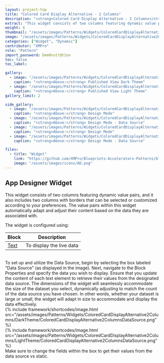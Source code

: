 ```yaml
---
layout: project-top
title: "Colored Card Display Alternative - 2 Columns"
description: "<strong>Colored Card Display Alternative - 2 Columns</strong>"
extract: "This widget consists of two columns featuring dynamic value pairs, and it also includes two columns with borders that can be selected or customized according to your preferences."
weight: 4
thumbnail: "/assets/images/Patterns/Widgets/ColoredCardDisplayAlternative2Columns/DarkTheme/ColoredCardDisplayAlternative2ColumnsPublishedMode.png"
image: "/assets/images/Patterns/Widgets/ColoredCardDisplayAlternative2Columns/DarkTheme/ColoredCardDisplayAlternative2ColumnsPublishedMode.png"
categories: ["Widget", "Dynamic"]
contributor: "XMPro"
role: "Pattern"
import_password: Dem0nstr@t1on
toc: false
toc_label: 

gallery:
  - image: "/assets/images/Patterns/Widgets/ColoredCardDisplayAlternative2Columns/DarkTheme/ColoredCardDisplayAlternative2ColumnsPublishedMode.png"
    caption: "<strong>Above:</strong> Published View Dark Theme"
  - image: "/assets/images/Patterns/Widgets/ColoredCardDisplayAlternative2Columns/LightTheme/ColoredCardDisplayAlternative2ColumnsPublishedMode.png"
    caption: "<strong>Above:</strong> Published View Light Theme"
gallery_limit: 2

side_gallery:
  - image: "/assets/images/Patterns/Widgets/ColoredCardDisplayAlternative2Columns/DarkTheme/ColoredCardDisplayAlternative2ColumnsDesignMode.png"
    caption: "<strong>Above:</strong> Design Mode"
  - image: "/assets/images/Patterns/Widgets/ColoredCardDisplayAlternative2Columns/DarkTheme/ColoredCardDisplayAlternative2ColumnsDataSource.png"
    caption: "<strong>Above:</strong> Design Mode - Data Source"
  - image: "/assets/images/Patterns/Widgets/ColoredCardDisplayAlternative2Columns/LightTheme/ColoredCardDisplayAlternative2ColumnsDesignMode.png"
    caption: "<strong>Above:</strong> Design Mode"
  - image: "/assets/images/Patterns/Widgets/ColoredCardDisplayAlternative2Columns/LightTheme/ColoredCardDisplayAlternative2ColumnsDataSource.png"
    caption: "<strong>Above:</strong> Design Mode - Data Source"

files:
  - title: "Widget"
    link: "https://github.com/XMPro/Blueprints-Accelerators-Patterns/blob/master/Patterns/Widgets/Colored%20Card%20Display%20-%20Alternative%202%20Columns.xwid"
    image: "/assets/images/icons/AD.png"
---
```


## App Designer Widget
This widget consists of two columns featuring dynamic value pairs, and it also includes two columns with borders that can be selected or customized according to your preferences. The value pairs within this widget automatically adapt and adjust their content based on the data they are associated with.

The widget is configured using: 

| Block                                  | Description                                                  |
| -------------------------------------- | ------------------------------------------------------------ |
| [Text](https://documentation.xmpro.com/blocks-toolbox/basic/text) | To display the live data |

<br />
To set up and utilize the Data Source, begin by selecting the box labeled "Data Source" (as displayed in the image). Next, navigate to the Block Properties and specify the data you wish to display. Ensure that you update the content of each text element to retrieve their values from the designated data source. The dimensions of the widget will seamlessly accommodate the size of the dataset you select, dynamically adjusting to match the count of the data source you have chosen. In other words, whether your dataset is large or small, the widget will adapt in size to accommodate and display the data effectively.
<div class="inline_image">{% include framework/shortcodes/image.html src="/assets/images/Patterns/Widgets/ColoredCardDisplayAlternative2Columns/DarkTheme/ColoredCardDisplayAlternative2ColumnsDataSource.png" %}</div>
<div class="inline_image">{% include framework/shortcodes/image.html src="/assets/images/Patterns/Widgets/ColoredCardDisplayAlternative2Columns/LightTheme/ColoredCardDisplayAlternative2ColumnsDataSource.png" %}</div>
Make sure to change the fields within the box to get their values from the data source vs static.